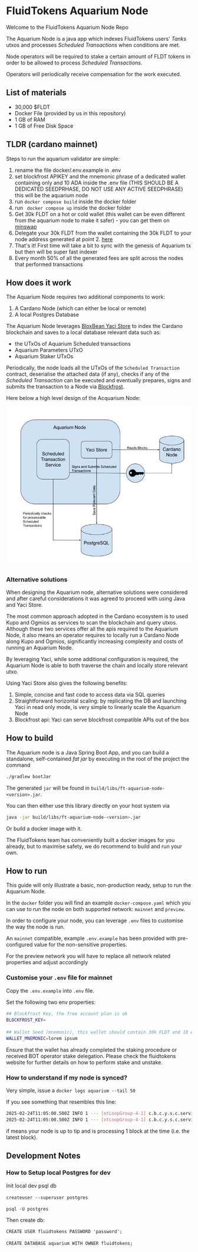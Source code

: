# FluidTokens Aquarium Node 

Welcome to the FluidTokens Aquarium Node Repo

The Aquarium Node is a java app which indexes FluidTokens users' _Tanks_ utxos and processes _Scheduled Transactions_
when conditions are met.

Node operators will be required to stake a certain amount of FLDT tokens in order to be allowed to process _Scheduled Transactions_.

Operators will periodically receive compensation for the work executed.

## List of materials

- 30,000 $FLDT
- Docker File (provided by us in this repository)
- 1 GB of RAM
- 1 GB of Free Disk Space


## TLDR (cardano mainnet)

Steps to run the aquarium validator are simple:
1. rename the file docker/.env.example in .env
2. set blockfrost APIKEY and the mnemonic phrase of a dedicated wallet containing only and 10 ADA inside the .env file (THIS SHOULD BE A DEDICATED SEEDPRHASE, DO NOT USE ANY ACTIVE SEEDPHRASE) this will be the aquarium node 
3. run `docker compose build` inside the docker folder
4. run ` docker compose up` inside the docker folder
5. Get 30k FLDT on a hot or cold wallet (this wallet can be even different from the aquarium node to make it safer) - you can get them on [minswap](https://minswap.org/tokens/fldt) 
6. Delegate your 30k FLDT from the wallet containing the 30k FLDT to your node address generated at point 2. [here](https://aquarium-qa.fluidtokens.com/validator)
7. That's it! First time will take a bit to sync with the genesis of Aquarium tx but then will be super fast indexer
8. Every month 50% of all the generated fees are split across the nodes that performed transactions

## How does it work

The Aquarium Node requires two additional components to work:

1. A Cardano Node (which can either be local or remote)
2. A local Postgres Database

The Aquarium Node leverages [BloxBean Yaci Store](https://github.com/bloxbean/yaci-store) to index the Cardano blockchain and 
saves to a local database relevant data such as:

* the UTxOs of Aquarium Scheduled transactions
* Aquarium Parameters UTxO 
* Aquarium Staker UTxOs

Periodically, the node loads all the UTxOs of the `Scheduled Transaction` contract, deserialise the attached data (if any),
checks if any of the _Scheduled Transaction_ can be executed and eventually prepares, signs and submits the transaction to a Node via [Blockfrost](https://blockfrost.io/).

Here below a high level design of the Acquarium Node:

![Aquarium Node High Level Design](AQUARIUM_DESIGN.jpg)

### Alternative solutions

When designing the Aquarium node, alternative solutions were considered and after careful considerations it was agreed to proceed with using 
Java and Yaci Store.

The most common approach adopted in the Cardano ecosystem is to used Kupo and Ogmios as services to scan the blockchain and query utxos.
Although these two services offer all the apis required to the Aquarium Node, it also means an operator requires to locally run a Cardano Node
along Kupo and Ogmios, significantly increasing complexity and costs of running an Aquarium Node.

By leveraging Yaci, while some additional configuration is required, the Aquarium Node is able to both traverse the chain and locally store relevant utxo.

Using Yaci Store also gives the following benefits:
1. Simple, concise and fast code to access data via SQL queries
2. Straightforward horizontal scaling: by replicating the DB and launching Yaci in read only mode, is very simple to linearly scale
the Aquarium Node
3. Blockfrost api: Yaci can serve blockfrost compatible APIs out of the box

## How to build

The Aquarium node is a Java Spring Boot App, and you can build a standalone, self-contained _fat jar_ by executing in the root 
of the project the command 

```bash
./gradlew bootJar
```

The generated `jar` will be found in `build/libs/ft-aquarium-node-<version>.jar`.

You can then either use this library directly on your host system via 

```bash
java -jar build/libs/ft-aquarium-node-<version>.jar 
``` 

Or build a docker image with it.

The FluidTokens team has conveniently built a docker images for you already, but to maximise safety, we do recommend 
to build and run your own.

## How to run

This guide will only illustrate a basic, non-production ready, setup to run the Aquarium Node.

In the `docker` folder you will find an example `docker-compose.yaml` which you can use to run the node on both supported 
network: `mainnet` and `preview`.

In order to configure your node, you can leverage `.env` files to customise the way the node is run.

An `mainnet` compatible, example `.env.example` has been provided with pre-configured value for the non-sensitive properties.

For the preview network you will have to replace all network related properties and adjust accordingly

### Customise your `.env` file for mainnet

Copy the `.env.example` into `.env` file.

Set the following two env properties:

```bash
## Blockfrost Key, the free account plan is ok
BLOCKFROST_KEY=

## Wallet Seed (mnemonic), this wallet should contain 30k FLDT and 10 ADA to start, create a dedicated wallet and never share the mnemonic with anyone
WALLET_MNEMONIC=lorem ipsum
```

Ensure that the wallet has already completed the staking procedure or received BOT operator stake delegation. Please 
check the fluidtokens website for further details on how to perform stake and unstake.


### How to understand if my node is synced?

Very simple, issue a `docker logs aquarium --tail 50`

If you see something that resembles this line:
```bash
2025-02-24T11:05:00.500Z INFO 1 --- [ntLoopGroup-4-1] c.b.c.y.s.c.service.CursorServiceImpl : # of blocks written: 1
2025-02-24T11:05:00.500Z INFO 1 --- [ntLoopGroup-4-1] c.b.c.y.s.c.service.CursorServiceImpl : Block No: 11525533
```

if means your node is up to tip and is processing 1 block at the time (i.e. the latest block).

## Development Notes

### How to Setup local Postgres for dev

Init local dev psql db

`createuser --superuser postgres`

`psql -U postgres`

Then create db:

```
CREATE USER fluidtokens PASSWORD 'password';

CREATE DATABASE aquarium WITH OWNER fluidtokens;
```
